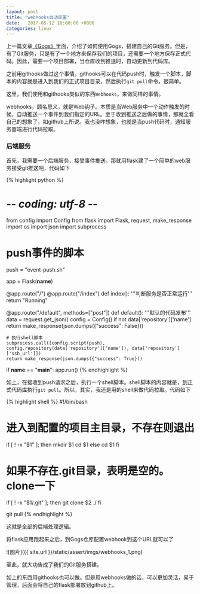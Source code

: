 ```yaml
---
layout: post
title: "webhooks自动部署"
date:   2017-05-12 10:00:00 +0800
categories: linux
---
```


上一篇文章[《Gogs》](http://memosa.cn/linux/2017/05/08/centos-gogs.html)里面，介绍了如何使用Gogs，搭建自己的Git服务。但是，有了Git服务，只是有了一个地方来保存我们的项目，还需要一个地方保存正式代码。因此，需要一个项目部署，当仓库收到推送时，自动更新到代码库。

之前用githooks做过这个事情。githooks可以在代码push时，触发一个脚本，脚本的内容就是进入到我们的正式项目目录，然后执行`git pull`命令，很简单。

这里，我们使用和githooks类似的东西`Webhooks`，来做同样的事情。

webhooks，顾名思义，就是Web钩子。本质是当Web服务中一个动作触发的时候，自动推送一个事件到我们指定的URL。至于收到推送之后做的事情，那就全看自己的想象了，如github上所说。我也没咋想象，也就是当push代码时，通知服务器端进行代码拉取。

### 后端服务

首先，我需要一个后端服务，接受事件推送。那就用flask建了一个简单的web服务接受git推送吧，代码如下

{% highlight python %}
# -*- coding: utf-8 -*-
from config import Config
from flask import Flask, request, make_response
import os
import json
import subprocess

# push事件的脚本
push = "event-push.sh"

app = Flask(__name__)

@app.route("/")
@app.route("/index")
def index():
    '''判断服务是否正常运行'''
    return "Running"

@app.route("/default", methods=["post"])
def default():
    '''默认的代码发布'''
    data = request.get_json()
    config = Config()
    if not data['repository']['name']:
        return make_response(json.dumps({"success": False}))
    
    # 执行shell脚本
    subprocess.call([config.script(push), config.repository(data['repository']['name']), data['repository']['ssh_url']])
    return make_response(json.dumps({"success": True}))

if __name__ == "__main__":
    app.run()
{% endhighlight %}

如上，在接收到push请求之后，执行一个shell脚本。shell脚本的内容就是，到正式代码库执行`git pull`。所以，其实，我还是用的shell来做代码拉取。代码如下

{% highlight shell %}
#!/bin/bash

# 进入到配置的项目主目录，不存在则退出
if [ ! -x "$1" ]; then
    mkdir $1
    cd $1
else
    cd $1
fi

# 如果不存在.git目录，表明是空的。clone一下
if [ ! -x "$1/.git" ]; then
    git clone $2 ./
fi

git pull
{% endhighlight %}

这就是全部的后端处理逻辑。

将flask应用跑起来之后，到Gogs仓库配置webhook到这个URL就可以了

![图片]({{ site.url }}/static/assert/imgs/webhooks_1.png)

至此，就大功告成了我们的Git服务搭建。

如上的东西用githooks也可以做。但是用webhooks做的话，可以更加灵活，易于管理。后面会将自己的flask部署放到github上。